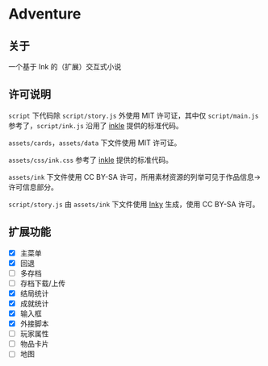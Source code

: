 # Adventure
## 关于
一个基于 Ink 的（扩展）交互式小说

## 许可说明
`script` 下代码除 `script/story.js` 外使用 MIT 许可证，其中仅 `script/main.js` 参考了，`script/ink.js` 沿用了 [inkle](https://github.com/inkle) 提供的标准代码。

`assets/cards`，`assets/data` 下文件使用 MIT 许可证。

`assets/css/ink.css` 参考了 [inkle](https://github.com/inkle) 提供的标准代码。

`assets/ink` 下文件使用 CC BY-SA 许可，所用素材资源的列举可见于作品信息->许可信息部分。

`script/story.js` 由 `assets/ink` 下文件使用 [Inky](https://github.com/inkle/inky) 生成，使用 CC BY-SA 许可。

## 扩展功能
- [x] 主菜单
- [x] 回退
- [ ] 多存档
- [ ] 存档下载/上传
- [x] 结局统计
- [x] 成就统计
- [x] 输入框
- [x] 外接脚本
- [ ] 玩家属性
- [ ] 物品卡片
- [ ] 地图
